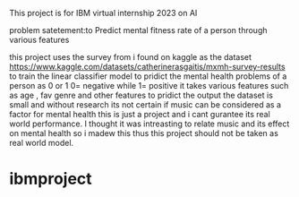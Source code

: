 This project is for IBM virtual internship 2023 on AI

problem satetement:to Predict mental fitness  rate of a person through various features

this project uses the survey from i found on kaggle as the dataset https://www.kaggle.com/datasets/catherinerasgaitis/mxmh-survey-results to train the linear classifier model to pridict the mental health problems of a person as 0 or 1
0= negative while 1= positive 
it takes various features such as age , fav genre and other features  to pridict the output 
the dataset is small and without research its not certain if music can be considered as a factor for mental health this is just a project and i cant gurantee its real world performance.
I thought it was intreasting to relate music and its effect on mental health so  i madew this thus this project should not be taken as real world model.
# ibmproject
